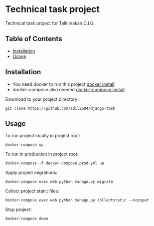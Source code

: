 # Technical task project

Technical task project for Talkimakan C.I.G.   
## Table of Contents

- [Installation](#installation)
- [Usage](#usage)


## Installation
- You need docker to run this project [docker install](https://docs.docker.com/engine/install/)
- docker-compose also needed  [docker-compose install](https://docs.docker.com/compose/install/)

Download to your project directory:

```shell script
git clone https://github.com/adil2604/django-task
```

## Usage

To run project locally in project root: 
```shell script
docker-compose up
```
To run in production in project root:
```shell script
docker-compose -f docker-compose.prod.yml up
```
Apply project migrations:
```shell script
docker-compose exec web python manage.py migrate
```
Collect project static files:
```shell script
docker-compose exec web python manage.py collectstatic --noinput
``` 
Stop project:
```shell script
docker-compose down
```

